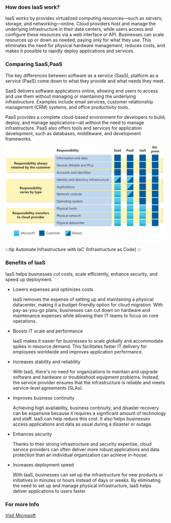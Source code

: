 ### How does IaaS work?

IaaS works by provides virtualized computing resources—such as servers, storage, and networking—online. Cloud providers host and manage the underlying infrastructure in their data centers, while users access and configure these resources via a web interface or API.
Businesses can scale resources up or down as needed, paying only for what they use. This eliminates the need for physical hardware management, reduces costs, and makes it possible to rapidly deploy applications and services.

### Comparing SaaS,PaaS

The key differences between software as a service (SaaS), platform as a service (PaaS)  come down to what they provide and what needs they meet.
 
SaaS delivers software applications online, allowing end users to access and use them without managing or maintaining the underlying infrastructure. Examples include email services, customer relationship management (CRM) systems, and office productivity tools.

PaaS provides a complete cloud-based environment for developers to build, deploy, and manage applications—all without the need to manage infrastructure. PaaS also offers tools and services for application development, such as databases, middleware, and development frameworks.




<img src="/img/Iaas.png" alt="Description" width="600" />



:::tip
Automate Infrastructure with IaC (Infrastructure as Code)
:::


### Benefits of IaaS

IaaS helps businesses cut costs, scale efficiently, enhance security, and speed up deployment.

* Lowers expenses and optimizes costs

  IaaS removes the expense of setting up and maintaining a physical datacenter, making it a budget-friendly option for cloud migration. With pay-as-you-go plans, businesses can cut down on hardware and maintenance expenses while allowing their IT teams to focus on core operations.

* Boosts IT scale and performance

  IaaS makes it easier for businesses to scale globally and accommodate spikes in resource demand. This facilitates faster IT delivery for employees worldwide and improves application performance.

* Increases stability and reliability

  With IaaS, there's no need for organizations to maintain and upgrade software and hardware or troubleshoot equipment problems. Instead, the service provider ensures that the infrastructure is reliable and meets service-level agreements (SLAs).

* Improves business continuity

  Achieving high availability, business continuity, and disaster recovery can be expensive because it requires a significant amount of technology and staff. IaaS can help reduce this cost. It also helps businesses access applications and data as usual during a disaster or outage.

* Enhances security

  Thanks to their strong infrastructure and security expertise, cloud service providers can often deliver more robust applications and data protection than an individual organization can achieve in-house.

* Increases deployment speed

  With IaaS, businesses can set up the infrastructure for new products or initiatives in minutes or hours instead of days or weeks. By eliminating the need to set up and manage physical infrastructure, IaaS helps deliver applications to users faster.

### For more Info

[Visit Microsoft](https://azure.microsoft.com/en-us/)


